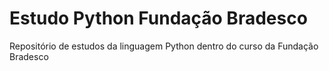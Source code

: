 # Estudo Python Fundação Bradesco
Repositório de estudos da linguagem Python dentro do curso da Fundação Bradesco
